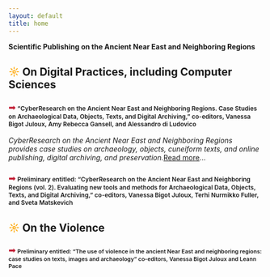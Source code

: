 ```yaml
---
layout: default
title: home
---
```


**Scientific Publishing on the Ancient Near East and Neighboring Regions**

## <span style="color:orange">&#9788;</span> On Digital Practices, including Computer Sciences

### <span style="color: #C11A31">&#10143;</span> <span style="font-weight:600; font-size: 12px;" >“CyberResearch on the Ancient Near East and Neighboring Regions. Case Studies on Archaeological Data, Objects, Texts, and Digital Archiving,” co-editors, Vanessa Bigot Juloux, Amy Rebecca Gansell, and Alessandro di Ludovico</span>
_CyberResearch on the Ancient Near East and Neighboring Regions provides case studies on archaeology, objects, cuneiform texts, and online publishing, digital archiving, and preservation._[Read more]()... 

### <span style="color: #C11A31">&#10143;</span> <span style="font-weight:600; font-size: 12px;" >Preliminary entitled: “CyberResearch on the Ancient Near East and Neighboring Regions (vol. 2). Evaluating new tools and methods for Archaeological Data, Objects, Texts, and Digital Archiving,” co-editors, Vanessa Bigot Juloux, Terhi Nurmikko Fuller, and Sveta Matskevich</span>


## <span style="color:orange">&#9788;</span> On the Violence

### <span style="color: #C11A31">&#10143;</span> <span style="font-weight:600; font-size: 11px;" >Preliminary entitled: “The use of violence in the ancient Near East and neighboring regions: case studies on texts, images and archaeology” co-editors, Vanessa Bigot Juloux and Leann Pace</span>


